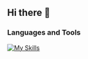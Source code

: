 ## Hi there 👋

### Languages and Tools
[![My Skills](https://skillicons.dev/icons?i=php,js,ts,laravel,vue,react,nuxt,next)](https://skillicons.dev)

<!--
**abe-yuya/abe-yuya** is a ✨ _special_ ✨ repository because its `README.md` (this file) appears on your GitHub profile.

Here are some ideas to get you started:

- 🔭 I’m currently working on ...
- 🌱 I’m currently learning ...
- 👯 I’m looking to collaborate on ...
- 🤔 I’m looking for help with ...
- 💬 Ask me about ...
- 📫 How to reach me: ...
- 😄 Pronouns: ...
- ⚡ Fun fact: ...
-->
